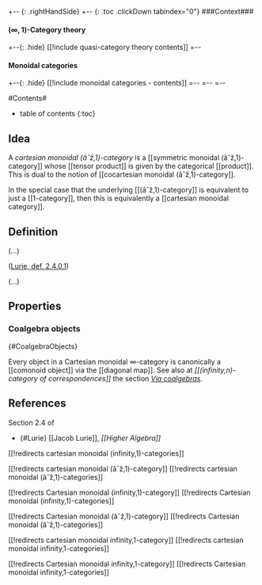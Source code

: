 
+-- {: .rightHandSide}
+-- {: .toc .clickDown tabindex="0"}
###Context###
#### $(\infty,1)$-Category theory
+--{: .hide}
[[!include quasi-category theory contents]]
=--
#### Monoidal categories
+--{: .hide}
[[!include monoidal categories - contents]]
=--
=--
=--

#Contents#
* table of contents
{:toc}

## Idea

A _cartesian monoidal (âˆž,1)-category_ is a [[symmetric monoidal (âˆž,1)-category]] whose [[tensor product]] is given by the categorical [[product]]. 
This is dual to the notion of [[cocartesian monoidal (âˆž,1)-category]].

In the special case that the underlying [[(âˆž,1)-category]] is equivalent to just a [[1-category]], then this is equivalently a [[cartesian monoidal category]].

## Definition

(...)

([Lurie, def. 2.4.0.1](#Lurie))

(...)

## Properties

### Coalgebra objects
 {#CoalgebraObjects}

 Every object in a Cartesian monoidal $\infty$-category is canonically a [[comonoid object]] via the [[diagonal map]]. See also at _[[(infinity,n)-category of correspondences]]_ the section _[Via coalgebras](%28infinity%2Cn%29-category+of+correspondences#DefinitionViaCoalgebras)_.


## References

Section 2.4 of 

* {#Lurie} [[Jacob Lurie]], _[[Higher Algebra]]_
 
[[!redirects cartesian monoidal (infinity,1)-categories]]


[[!redirects cartesian monoidal (âˆž,1)-category]]
[[!redirects cartesian monoidal (âˆž,1)-categories]]


[[!redirects Cartesian monoidal (infinity,1)-category]]
[[!redirects Cartesian monoidal (infinity,1)-categories]]

[[!redirects Cartesian monoidal (âˆž,1)-category]]
[[!redirects Cartesian monoidal (âˆž,1)-categories]]

[[!redirects cartesian monoidal infinity,1-category]]
[[!redirects cartesian monoidal infinity,1-categories]]


[[!redirects Cartesian monoidal infinity,1-category]]
[[!redirects Cartesian monoidal infinity,1-categories]]

